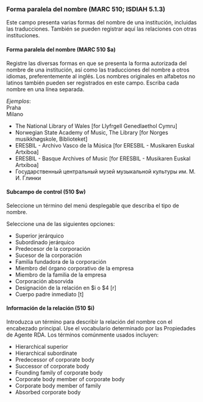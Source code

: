 ### Forma paralela del nombre (MARC 510; ISDIAH 5.1.3)

Este campo presenta varias formas del nombre de una institución, incluidas las traducciones. También se pueden registrar aquí las relaciones con otras instituciones.

#### Forma paralela del nombre (MARC 510 $a)

Registre las diversas formas en que se presenta la forma autorizada del nombre de una institución, así como las traducciones del nombre a otros idiomas, preferentemente al inglés. Los nombres originales en alfabetos no latinos también pueden ser registrados en este campo. Escriba cada nombre en una línea separada.

_Ejemplos_:  
Praha  
Milano

- The National Library of Wales [for Llyfrgell Genedlaethol Cymru]
- Norwegian State Academy of Music, The Library [for Norges musikkhøgskole, Biblioteket]
- ERESBIL - Archivo Vasco de la Música [for ERESBIL - Musikaren Euskal Artxiboa]
- ERESBIL - Basque Archives of Music [for ERESBIL - Musikaren Euskal Artxiboa]
- Государственный центральный музей музыкальной культуры им. М. И. Глинки

#### Subcampo de control (510 $w)

Seleccione un término del menú desplegable que describa el tipo de nombre.

Seleccione una de las siguientes opciones:

- Superior jerárquico
- Subordinado jerárquico
- Predecesor de la corporación
- Sucesor de la corporación
- Familia fundadora de la corporación
- Miembro del órgano corporativo de la empresa
- Miembro de la familia de la empresa
- Corporación absorvida
- Designación de la relación en $i o $4 [r]
- Cuerpo padre inmediato [t]

#### Información de la relación (510 $i)

Introduzca un término para describir la relación del nombre con el encabezado principal. Use el vocabulario determinado por las Propiedades de Agente RDA. Los términos comúnmente usados incluyen:

- Hierarchical superior
- Hierarchical subordinate
- Predecessor of corporate body
- Successor of corporate body
- Founding family of corporate body
- Corporate body member of corporate body
- Corporate body member of family
- Absorbed corporate body
